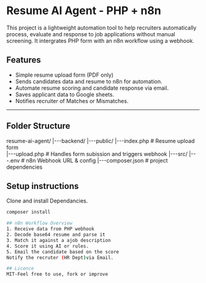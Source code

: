 # Resume AI Agent - PHP + n8n
This project is a lightweight automation tool to help recruiters automatically process, evaluate and response to job applications without manual screening. 
It intergrates PHP form with an n8n workflow using a webhook.

## Features
- Simple resume upload form (PDF only)
- Sends candidates data and resume to n8n for automation.
- Automate resume scoring and candidate response via email.
- Saves applicant data to Google sheets.
- Notifies recruiter of Matches or Mismatches.

---

## Folder Structure
resume-ai-agent/
|---backend/
    |---public/
        |---index.php           # Resume upload form   
        |---upload.php          # Handles form subission and triggers webhook
        |---src/
        |---.env                # n8n Webhook URL & config
        |---composer.json       # project dependencies

## Setup instructions
Clone and install Dependancies.
```bash
composer install

## n8n Workflow Overview
1. Receive data from PHP webhook
2. Decode base64 resume and parse it
3. Match it against a ajob description
4. Score it using AI or rules.
5. Email the candidate based on the score
Notify the recruter (HR Dept)via Email.

## Licence
MIT-Feel free to use, fork or improve
